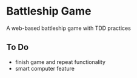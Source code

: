 # Battleship Game

A web-based battleship game with TDD practices

## To Do

- finish game and repeat functionality
- smart computer feature
